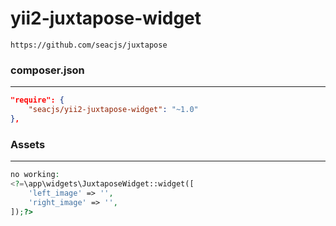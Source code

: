 # yii2-juxtapose-widget
```
https://github.com/seacjs/juxtapose
```
### composer.json
---
```json
"require": {
    "seacjs/yii2-juxtapose-widget": "~1.0"
},
```

### Assets
---
```php
no working: 
<?=\app\widgets\JuxtaposeWidget::widget([
    'left_image' => '',
    'right_image' => '',
]);?>

```
